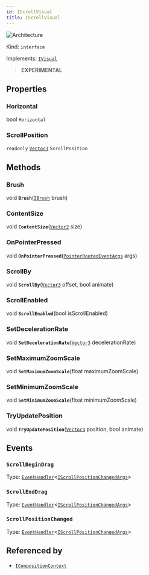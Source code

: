 ```yaml
---
id: IScrollVisual
title: IScrollVisual
---
```


![Architecture](https://img.shields.io/badge/architecture-new_only-blue)

Kind: `interface`

Implements: [`IVisual`](IVisual)

> **EXPERIMENTAL**

## Properties
### Horizontal
 bool `Horizontal`

### ScrollPosition
`readonly`  [`Vector3`](https://docs.microsoft.com/uwp/api/Windows.Foundation.Numerics.Vector3) `ScrollPosition`

## Methods
### Brush
void **`Brush`**([`IBrush`](IBrush) brush)

### ContentSize
void **`ContentSize`**([`Vector2`](https://docs.microsoft.com/uwp/api/Windows.Foundation.Numerics.Vector2) size)

### OnPointerPressed
void **`OnPointerPressed`**([`PointerRoutedEventArgs`](PointerRoutedEventArgs) args)

### ScrollBy
void **`ScrollBy`**([`Vector3`](https://docs.microsoft.com/uwp/api/Windows.Foundation.Numerics.Vector3) offset, bool animate)

### ScrollEnabled
void **`ScrollEnabled`**(bool isScrollEnabled)

### SetDecelerationRate
void **`SetDecelerationRate`**([`Vector3`](https://docs.microsoft.com/uwp/api/Windows.Foundation.Numerics.Vector3) decelerationRate)

### SetMaximumZoomScale
void **`SetMaximumZoomScale`**(float maximumZoomScale)

### SetMinimumZoomScale
void **`SetMinimumZoomScale`**(float minimumZoomScale)

### TryUpdatePosition
void **`TryUpdatePosition`**([`Vector3`](https://docs.microsoft.com/uwp/api/Windows.Foundation.Numerics.Vector3) position, bool animate)

## Events
### `ScrollBeginDrag`
Type: [`EventHandler`](https://docs.microsoft.com/uwp/api/Windows.Foundation.EventHandler-1)<[`IScrollPositionChangedArgs`](IScrollPositionChangedArgs)>
### `ScrollEndDrag`
Type: [`EventHandler`](https://docs.microsoft.com/uwp/api/Windows.Foundation.EventHandler-1)<[`IScrollPositionChangedArgs`](IScrollPositionChangedArgs)>
### `ScrollPositionChanged`
Type: [`EventHandler`](https://docs.microsoft.com/uwp/api/Windows.Foundation.EventHandler-1)<[`IScrollPositionChangedArgs`](IScrollPositionChangedArgs)>

## Referenced by
- [`ICompositionContext`](ICompositionContext)
